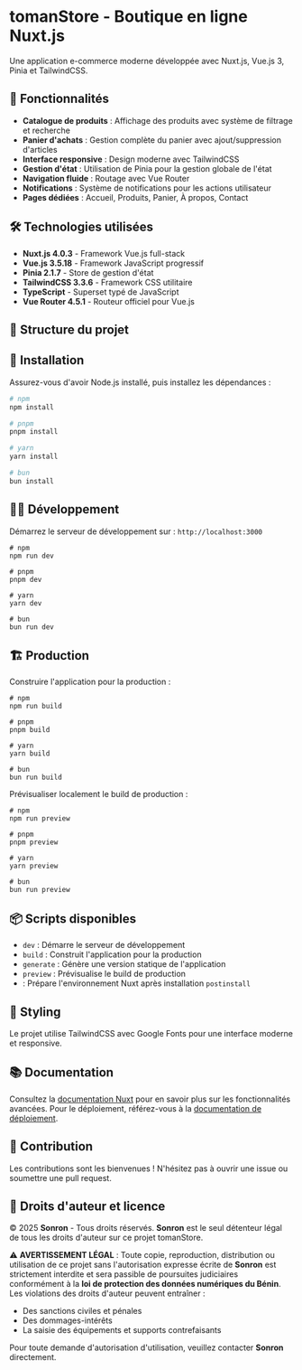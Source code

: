 # tomanStore - Boutique en ligne Nuxt.js

Une application e-commerce moderne développée avec Nuxt.js, Vue.js 3, Pinia et TailwindCSS.

## 🚀 Fonctionnalités

- **Catalogue de produits** : Affichage des produits avec système de filtrage et recherche
- **Panier d'achats** : Gestion complète du panier avec ajout/suppression d'articles
- **Interface responsive** : Design moderne avec TailwindCSS
- **Gestion d'état** : Utilisation de Pinia pour la gestion globale de l'état
- **Navigation fluide** : Routage avec Vue Router
- **Notifications** : Système de notifications pour les actions utilisateur
- **Pages dédiées** : Accueil, Produits, Panier, À propos, Contact

## 🛠️ Technologies utilisées

- **Nuxt.js 4.0.3** - Framework Vue.js full-stack
- **Vue.js 3.5.18** - Framework JavaScript progressif
- **Pinia 2.1.7** - Store de gestion d'état
- **TailwindCSS 3.3.6** - Framework CSS utilitaire
- **TypeScript** - Superset typé de JavaScript
- **Vue Router 4.5.1** - Routeur officiel pour Vue.js

## 📁 Structure du projet


## 🔧 Installation

Assurez-vous d'avoir Node.js installé, puis installez les dépendances :

```bash
# npm
npm install

# pnpm
pnpm install

# yarn
yarn install

# bun
bun install
```

## 🏃‍♂️ Développement
Démarrez le serveur de développement sur : `http://localhost:3000`

```
# npm
npm run dev

# pnpm
pnpm dev

# yarn
yarn dev

# bun
bun run dev
```

## 🏗️ Production
Construire l'application pour la production :

```
# npm
npm run build

# pnpm
pnpm build

# yarn
yarn build

# bun
bun run build
```


Prévisualiser localement le build de production :


```
# npm
npm run preview

# pnpm
pnpm preview

# yarn
yarn preview

# bun
bun run preview
```


## 📦 Scripts disponibles
- `dev` : Démarre le serveur de développement
- `build` : Construit l'application pour la production
- `generate` : Génère une version statique de l'application
- `preview` : Prévisualise le build de production
- : Prépare l'environnement Nuxt après installation `postinstall`

## 🎨 Styling
Le projet utilise TailwindCSS avec Google Fonts pour une interface moderne et responsive.

## 📚 Documentation
Consultez la [documentation Nuxt](https://nuxt.com/docs/getting-started/introduction) pour en savoir plus sur les fonctionnalités avancées.
Pour le déploiement, référez-vous à la [documentation de déploiement](https://nuxt.com/docs/getting-started/deployment).

## 🤝 Contribution
Les contributions sont les bienvenues ! N'hésitez pas à ouvrir une issue ou soumettre une pull request.

## 📄 Droits d'auteur et licence
© 2025 **Sonron** - Tous droits réservés.
**Sonron** est le seul détenteur légal de tous les droits d'auteur sur ce projet tomanStore.

⚠️ **AVERTISSEMENT LÉGAL** : Toute copie, reproduction, distribution ou utilisation de ce projet sans l'autorisation expresse écrite de **Sonron** est strictement interdite et sera passible de poursuites judiciaires conformément à la **loi de protection des données numériques du Bénin**.
Les violations des droits d'auteur peuvent entraîner :
- Des sanctions civiles et pénales
- Des dommages-intérêts
- La saisie des équipements et supports contrefaisants

Pour toute demande d'autorisation d'utilisation, veuillez contacter **Sonron** directement.

